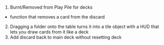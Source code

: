 1. Burnt/Removed from Play Pile for decks 
- function that removes a card from the discard
2. Dragging a folder onto the table turns it into a tile object with a HUD that lets you draw cards from it like a deck
3. Add discard back to main deck without resetting deck